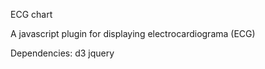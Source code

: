ECG chart

A javascript plugin for displaying electrocardiograma (ECG)

Dependencies:
  d3
  jquery
